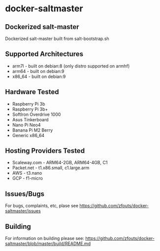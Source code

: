 # docker-saltmaster
## Dockerized salt-master
Dockerized salt-master built from salt-bootstrap.sh

## Supported Architectures
* arm7l - built on debian:8 (only distro supported on armhf)
* arm64  - built on debian:9
* x86_64 - built on debian:9

## Hardware Tested
* Raspberry Pi 3b 
* Raspberry Pi 3b+
* SoftIron Overdrive 1000
* Asus Tinkerboard
* Nano Pi Neo4
* Banana Pi M2 Berry
* Generic x86_64

## Hosting Providers Tested
* Scaleway.com - ARM64-2GB, ARM64-4GB, C1
* Packet.net - t1.x86.small, c1.large.arm
* AWS - t3.nano
* GCP - f1-micro

## Issues/Bugs
For bugs, complaints, etc, plase see https://github.com/zfouts/docker-saltmaster/issues

## Building
For information on building please see: https://github.com/zfouts/docker-saltmaster/blob/master/build/README.md
